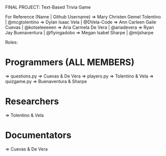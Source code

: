 FINAL PROJECT: Text-Based Trivia Game

For Reference (Name | Github Username)
=> Mary Christen Gemel Tolentino | @mcgtolentino 
=> Dylan Isaac Vela | @DVela-Code 
=> Ann Carleen Gaile Cuevas | @kotseleeeeen
=> Aria Carmela De Vera | @ariadevera
=> Ryan Jay Buenaventura | @flyingadobo
=> Megan Isabel Sharpe | @mijsharpe

Roles:
# Programmers (ALL MEMBERS)
  => questions.py => Cuevas & De Vera
  => players.py => Tolentino & Vela
  => quizgame.py => Buenaventura & Sharpe

# Researchers
  => Tolentino & Vela

# Documentators
  => Cuevas & De Vera
